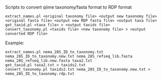 Scripts to convert qiime taxonomy/fasta format to RDP format

    extract_names.pl <original taxonomy file> <output new taxonomy file> <original fasta file> <output new RDP fasta file> <output taxa file>
    get_taxid.pl <taxa file> > <output taxids file>
    convert_taxonomy.pl <taxids file> <new taxonomy file> > <output converted RDP file>

Example:

    extract_names.pl nema_28S_ID_to_taxonomy.txt nema_28S_ID_to_taxonomy.new.txt nema_28S_refseq_lib.fasta nema_28S_refseq_lib.new.fasta taxa2.txt
    get_taxid.pl taxa2.txt > taxids2.txt
    convert_taxonomy.pl taxids2.txt nema_28S_ID_to_taxonomy.new.txt > nema_28S_ID_to_taxonomy.rdp.txt

